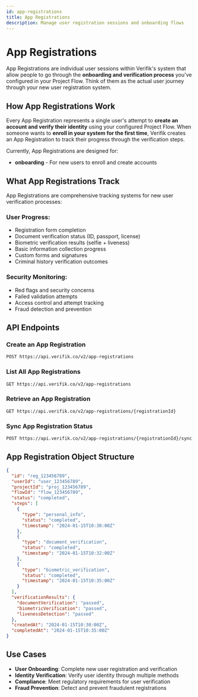 ```yaml
---
id: app-registrations
title: App Registrations
description: Manage user registration sessions and onboarding flows
---
```


# App Registrations

App Registrations are individual user sessions within Verifik's system that allow people to go through the **onboarding and verification process** you've configured in your Project Flow. Think of them as the actual user journey through your new user registration system.

## How App Registrations Work

Every App Registration represents a single user's attempt to **create an account and verify their identity** using your configured Project Flow. When someone wants to **enroll in your system for the first time**, Verifik creates an App Registration to track their progress through the verification steps.

Currently, App Registrations are designed for:

* **onboarding** - For new users to enroll and create accounts

## What App Registrations Track

App Registrations are comprehensive tracking systems for new user verification processes:

### User Progress:
* Registration form completion
* Document verification status (ID, passport, license)
* Biometric verification results (selfie + liveness)
* Basic information collection progress
* Custom forms and signatures
* Criminal history verification outcomes

### Security Monitoring:
* Red flags and security concerns
* Failed validation attempts
* Access control and attempt tracking
* Fraud detection and prevention

## API Endpoints

### Create an App Registration
```http
POST https://api.verifik.co/v2/app-registrations
```

### List All App Registrations
```http
GET https://api.verifik.co/v2/app-registrations
```

### Retrieve an App Registration
```http
GET https://api.verifik.co/v2/app-registrations/{registrationId}
```

### Sync App Registration Status
```http
POST https://api.verifik.co/v2/app-registrations/{registrationId}/sync
```

## App Registration Object Structure

```json
{
  "id": "reg_123456789",
  "userId": "user_123456789",
  "projectId": "proj_123456789",
  "flowId": "flow_123456789",
  "status": "completed",
  "steps": [
    {
      "type": "personal_info",
      "status": "completed",
      "timestamp": "2024-01-15T10:30:00Z"
    },
    {
      "type": "document_verification",
      "status": "completed",
      "timestamp": "2024-01-15T10:32:00Z"
    },
    {
      "type": "biometric_verification",
      "status": "completed",
      "timestamp": "2024-01-15T10:35:00Z"
    }
  ],
  "verificationResults": {
    "documentVerification": "passed",
    "biometricVerification": "passed",
    "livenessDetection": "passed"
  },
  "createdAt": "2024-01-15T10:30:00Z",
  "completedAt": "2024-01-15T10:35:00Z"
}
```

## Use Cases

- **User Onboarding**: Complete new user registration and verification
- **Identity Verification**: Verify user identity through multiple methods
- **Compliance**: Meet regulatory requirements for user verification
- **Fraud Prevention**: Detect and prevent fraudulent registrations
